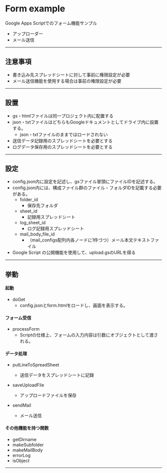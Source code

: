 # Form example

Google Apps Scriptでのフォーム機能サンプル

* アップローダー
* メール送信

---

## 注意事項

 * 書き込み先スプレッドシートに対して事前に権限設定が必要
 * メール送信機能を使用する場合は事前の権限設定が必要

---

## 設置

* gs・htmlファイルは同一プロジェクト内に配置する
* json・txtファイルはどちらもGoogleドキュメントとしてドライブ内に設置する。
	* json・txtファイルのままではロードされない
* 送信データ記録用のスプレッドシートを必要とする
* ログデータ保存用のスプレッドシートを必要とする

---

## 設定

* config.json内に設定を記述し、gsファイル冒頭にファイルIDを記述する。
* config.json内には、構成ファイル群のファイル・フォルダIDを記載する必要がある。
	* folder_id
		* 保存先フォルダ
	* sheet_id
		* 記録用スプレッドシート
	* log_sheet_id
		* ログ記録用スプレッドシート
	* mail_body_file_id
		* （mail_configs配列内各ノードに1件づつ）メール本文テキストファイル
* Google Script の公開機能を使用して、upload.gsのURLを得る

---

## 挙動

#### 起動

* doGet
	* config.jsonとform.htmlをロードし、画面を表示する。

#### フォーム受信

* processForm
	* Scriptの仕様上、フォームの入力内容は引数にオブジェクトとして渡される。

#### データ処理

* putLineToSpreadSheet
	* 送信データをスプレッドシートに記録

* saveUploadFile
	* アップロードファイルを保存
* sendMail
	* メール送信

#### その他機能を持つ関数

* getDirname
* makeSubfolder
* makeMailBody
* errorLog
* isObject

---










